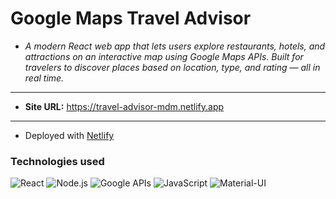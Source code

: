 # Google Maps Travel Advisor

- *A modern React web app that lets users explore restaurants, hotels, and attractions on an interactive map using Google Maps APIs. Built for travelers to discover places based on location, type, and rating — all in real time.*
---
- **Site URL:** https://travel-advisor-mdm.netlify.app
---
- Deployed with [Netlify](https://www.netlify.com/)

### Technologies used

![React](https://img.shields.io/badge/React-61DAFB?style=for-the-badge&logo=react&logoColor=black)
![Node.js](https://img.shields.io/badge/Node.js-339933?style=for-the-badge&logo=nodedotjs&logoColor=white)
![Google APIs](https://img.shields.io/badge/Google%20APIs-4285F4?style=for-the-badge&logo=google&logoColor=white)
![JavaScript](https://img.shields.io/badge/JavaScript-F7DF1E?style=for-the-badge&logo=javascript&logoColor=black)
![Material-UI](https://img.shields.io/badge/Material--UI-0081CB?style=for-the-badge&logo=mui&logoColor=white)
